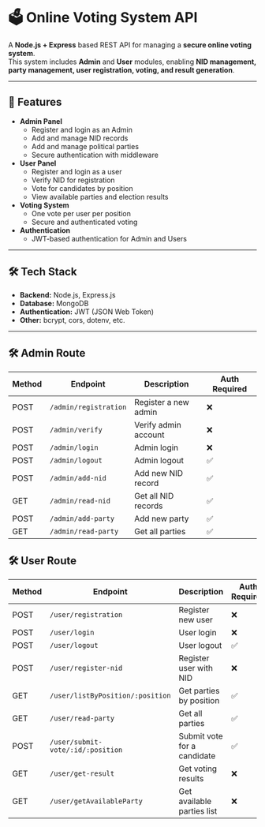 # 🗳️ Online Voting System API

A **Node.js + Express** based REST API for managing a **secure online voting system**.  
This system includes **Admin** and **User** modules, enabling **NID management, party management, user registration, voting, and result generation**.

---

## 🚀 Features
- **Admin Panel**
  - Register and login as an Admin
  - Add and manage NID records
  - Add and manage political parties
  - Secure authentication with middleware
- **User Panel**
  - Register and login as a user
  - Verify NID for registration
  - Vote for candidates by position
  - View available parties and election results
- **Voting System**
  - One vote per user per position
  - Secure and authenticated voting
- **Authentication**
  - JWT-based authentication for Admin and Users

---

## 🛠️ Tech Stack
- **Backend:** Node.js, Express.js
- **Database:** MongoDB
- **Authentication:** JWT (JSON Web Token)
- **Other:** bcrypt, cors, dotenv, etc.

---
## 🛠️ Admin Route
| Method | Endpoint              | Description          | Auth Required |
| ------ | --------------------- | -------------------- | ------------- |
| POST   | `/admin/registration` | Register a new admin | ❌             |
| POST   | `/admin/verify`       | Verify admin account | ❌             |
| POST   | `/admin/login`        | Admin login          | ❌             |
| POST   | `/admin/logout`       | Admin logout         | ✅             |
| POST   | `/admin/add-nid`      | Add new NID record   | ✅             |
| GET    | `/admin/read-nid`     | Get all NID records  | ✅             |
| POST   | `/admin/add-party`    | Add new party        | ✅             |
| GET    | `/admin/read-party`   | Get all parties      | ✅             |


## 🛠️ User Route
| Method | Endpoint                          | Description                 | Auth Required |
| ------ | --------------------------------- | --------------------------- | ------------- |
| POST   | `/user/registration`              | Register new user           | ❌             |
| POST   | `/user/login`                     | User login                  | ❌             |
| POST   | `/user/logout`                    | User logout                 | ✅             |
| POST   | `/user/register-nid`              | Register user with NID      | ❌             |
| GET    | `/user/listByPosition/:position`  | Get parties by position     | ✅             |
| GET    | `/user/read-party`                | Get all parties             | ✅             |
| POST   | `/user/submit-vote/:id/:position` | Submit vote for a candidate | ✅             |
| GET    | `/user/get-result`                | Get voting results          | ❌             |
| GET    | `/user/getAvailableParty`         | Get available parties list  | ❌             |

